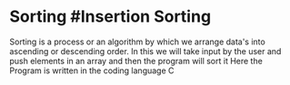 # Sorting #Insertion Sorting
Sorting is a process or an algorithm by which we arrange data's into ascending or descending order. In this we will take input by the user and push elements in an array and then the program will sort it 
Here the Program is written in the coding language C
